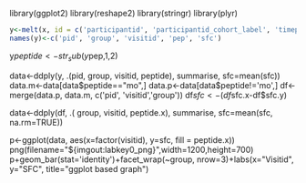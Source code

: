 library(ggplot2)
library(reshape2)
library(stringr)
library(plyr)


```R
y<-melt(x, id = c('participantid', 'participantid_cohort_label', 'timepoint'))
names(y)<-c('pid', 'group', 'visitid', 'pep', 'sfc')
```


y$peptide<-str_sub(y$pep,1,2)

data<-ddply(y, .(pid, group, visitid, peptide), summarise, sfc=mean(sfc))
data.m<-data[data$peptide=="mo",]
data.p<-data[data$peptide!='mo',]
df<-merge(data.p, data.m, c('pid', 'visitid','group'))
df$sfc<-(df$sfc.x-df$sfc.y)

data<-ddply(df, .( group, visitid, peptide.x), summarise, sfc=mean(sfc, na.rm=TRUE))

p<-ggplot(data, aes(x=factor(visitid), y=sfc, fill = peptide.x))
png(filename="${imgout:labkey0_png}",width=1200,height=700)
p+geom_bar(stat='identity')+facet_wrap(~group, nrow=3)+labs(x="Visitid", y="SFC", title="ggplot based graph")
